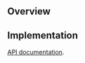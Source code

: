 ## Overview


## Implementation


[API documentation](https://developers.write.as/docs/api/?go#TODO-ENTER-SECTION-HERE).
